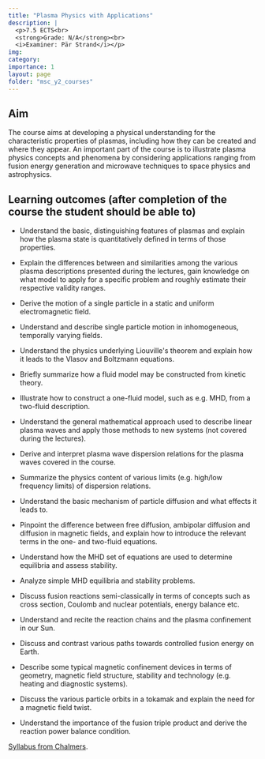 ```yaml
---
title: "Plasma Physics with Applications"
description: |
  <p>7.5 ECTS<br>
  <strong>Grade: N/A</strong><br>
  <i>Examiner: Pär Strand</i></p>
img:
category:
importance: 1
layout: page
folder: "msc_y2_courses"
---
```


## Aim

The course aims at developing a physical understanding for the characteristic properties of plasmas, including how they can be created and where they appear. An important part of the course is to illustrate plasma physics concepts and phenomena by considering applications ranging from fusion energy generation and microwave techniques to space physics and astrophysics.

## Learning outcomes (after completion of the course the student should be able to)

- Understand the basic, distinguishing features of plasmas and explain how the plasma state is quantitatively defined in terms of those properties.

- Explain the differences between and similarities among the various plasma descriptions presented during the lectures, gain knowledge on what model to apply for a specific problem and roughly estimate their respective validity ranges.

- Derive the motion of a single particle in a static and uniform electromagnetic field.

- Understand and describe single particle motion in inhomogeneous, temporally varying fields.

- Understand the physics underlying Liouville's theorem and explain how it leads to the Vlasov and Boltzmann equations.

- Briefly summarize how a fluid model may be constructed from kinetic theory.

- Illustrate how to construct a one-fluid model, such as e.g. MHD, from a two-fluid description.

- Understand the general mathematical approach used to describe linear plasma waves and apply those methods to new systems (not covered during the lectures).

- Derive and interpret plasma wave dispersion relations for the plasma waves covered in the course.

- Summarize the physics content of various limits (e.g. high/low frequency limits) of dispersion relations.

- Understand the basic mechanism of particle diffusion and what effects it leads to.

- Pinpoint the difference between free diffusion, ambipolar diffusion and diffusion in magnetic fields, and explain how to introduce the relevant terms in the one- and two-fluid equations.

- Understand how the MHD set of equations are used to determine equilibria and assess stability.

- Analyze simple MHD equilibria and stability problems.

- Discuss fusion reactions semi-classically in terms of concepts such as cross section, Coulomb and nuclear potentials, energy balance etc.

- Understand and recite the reaction chains and the plasma confinement in our Sun.

- Discuss and contrast various paths towards controlled fusion energy on Earth.

- Describe some typical magnetic confinement devices in terms of geometry, magnetic field structure, stability and technology (e.g. heating and diagnostic systems).

- Discuss the various particle orbits in a tokamak and explain the need for a magnetic field twist.

- Understand the importance of the fusion triple product and derive the reaction power balance condition.

[Syllabus from Chalmers](https://www.chalmers.se/en/education/your-studies/find-course-and-programme-syllabi/course-syllabus/RRY085/?acYear=2025%2F2026).
